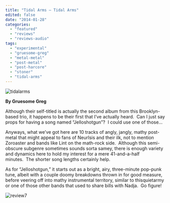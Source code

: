 ```yaml
---
title: "Tidal Arms – Tidal Arms"
edited: false
date: "2014-01-28"
categories:
  - "featured"
  - "reviews"
  - "reviews-audio"
tags:
  - "experimental"
  - "gruesome-greg"
  - "metal-metal"
  - "post-metal"
  - "post-harcore"
  - "stoner"
  - "tidal-arms"
---
```


![tidalarms](http://www.hellbound.ca/wp-content/uploads/2014/01/tidalarms-590x590.jpg)

**By Gruesome Greg**

Although their self-titled is actually the second album from this Brooklyn-based trio, it happens to be their first that I’ve actually heard.  Can I just say props for having a song named “Jelloshotgun”?  I could use one of those…

Anyways, what we’ve got here are 10 tracks of angly, jangly, mathy post-metal that might appeal to fans of NeurIsis and their ilk, not to mention Zoroaster and bands like Lint on the math-rock side.  Although this semi-obscure subgenre sometimes sounds sorta samey, there is enough variety and dynamics here to hold my interest for a mere 41-and-a-half minutes.  The shorter song lengths certainly help.

As for “Jelloshotgun,” it starts out as a bright, airy, three-minute pop-punk tune, albeit with a couple doomy breakdowns thrown in for good measure, before veering off into mathy instrumental territory, similar to thisquietarmy or one of those other bands that used to share bills with Nadja.  Go figure!

![review7](http://www.hellbound.ca/wp-content/uploads/2009/06/review76.png)
